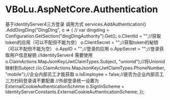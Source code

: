 # VBoLu.AspNetCore.Authentication
基于identityServer4三方登录
调用方式
  services.AddAuthentication()
                  .AddDingDing("DingDing", o =>
                  {
                       // var dingding = Configuration.GetSection("dingDingAuthority").Get<DingDingAuthenticationOptions>();
                       o.ClientId = "";//获取token的应用（可以不配但不能为空）
                       o.ClientSecret = "";//获取token的秘钥（可以不配但不能为空）
                       o.AppID = "";//登录的应用
                       o.AppSecret = "";//登录获取用户信息秘钥
                                                                                                        //IdentityServer4 需要使用
                       o.ClaimActions.MapJsonKey(JwtClaimTypes.Subject, "unionid");//将Unionid映射到Subject
                    //o.ClaimActions.MapJsonKey(JwtClaimTypes.PhoneNumber, "mobile");//企业内部员工才能获取
                      o.IsEmployee = false;//是否为企业内部员工 三方扫码登录请不要配置
                      //外部登录统一设置为ExternalCookieAuthenticationScheme
                       o.SignInScheme = IdentityServerConstants.ExternalCookieAuthenticationScheme;
                  });
